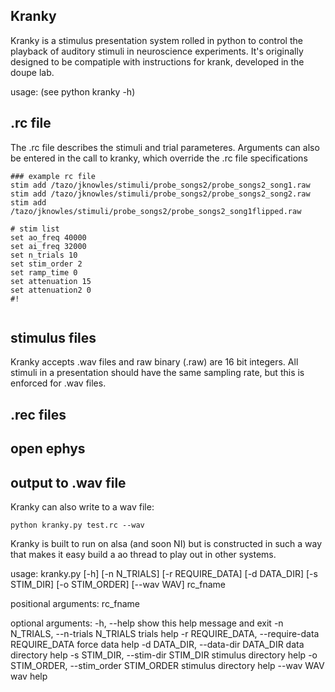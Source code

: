 ## Kranky

Kranky is a stimulus presentation system rolled in python to control the playback of auditory stimuli in neuroscience experiments. It's originally designed to be compatiple with instructions for krank, developed in the doupe lab. 

usage: 
(see python kranky -h)


## .rc file
The .rc file describes the stimuli and trial parameteres.  Arguments can also be entered in the call to kranky, which override the .rc file specifications


```
### example rc file
stim add /tazo/jknowles/stimuli/probe_songs2/probe_songs2_song1.raw
stim add /tazo/jknowles/stimuli/probe_songs2/probe_songs2_song2.raw
stim add /tazo/jknowles/stimuli/probe_songs2/probe_songs2_song1flipped.raw

# stim list
set ao_freq 40000
set ai_freq 32000
set n_trials 10
set stim_order 2
set ramp_time 0
set attenuation 15
set attenuation2 0
#!


```


## stimulus files
Kranky accepts .wav files and raw binary (.raw) are 16 bit integers. All stimuli in a presentation should have the same sampling rate, but this is enforced for .wav files.  

## .rec files

## open ephys

## output to .wav file
Kranky can also write to a wav file:  

	python kranky.py test.rc --wav



Kranky is built to run on alsa (and soon NI) but is constructed in such a way that makes it easy build a ao thread to play out in other systems.


	

usage: kranky.py [-h] [-n N_TRIALS] [-r REQUIRE_DATA] [-d DATA_DIR]
                 [-s STIM_DIR] [-o STIM_ORDER] [--wav WAV]
                 rc_fname

positional arguments:
  rc_fname

optional arguments:
  -h, --help            show this help message and exit
  -n N_TRIALS, --n-trials N_TRIALS
                        trials help
  -r REQUIRE_DATA, --require-data REQUIRE_DATA
                        force data help
  -d DATA_DIR, --data-dir DATA_DIR
                        data directory help
  -s STIM_DIR, --stim-dir STIM_DIR
                        stimulus directory help
  -o STIM_ORDER, --stim_order STIM_ORDER
                        stimulus directory help
  --wav WAV             wav help